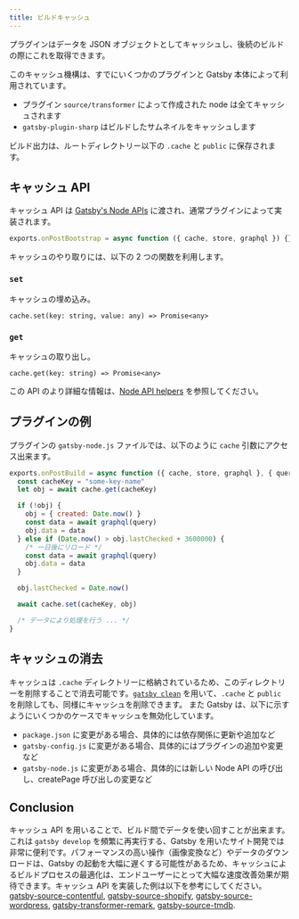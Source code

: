```yaml
---
title: ビルドキャッシュ
---
```


プラグインはデータを JSON オブジェクトとしてキャッシュし、後続のビルドの際にこれを取得できます。

このキャッシュ機構は、すでにいくつかのプラグインと Gatsby 本体によって利用されています。

- プラグイン `source/transformer` によって作成された node は全てキャッシュされます
- `gatsby-plugin-sharp` はビルドしたサムネイルをキャッシュします

ビルド出力は、ルートディレクトリー以下の `.cache` と `public` に保存されます。

## キャッシュ API

キャッシュ API は [Gatsby's Node APIs](/docs/node-apis/) に渡され、通常プラグインによって実装されます。

```js
exports.onPostBootstrap = async function ({ cache, store, graphql }) {}
```

キャッシュのやり取りには、以下の 2 つの関数を利用します。

### `set`

キャッシュの埋め込み。

`cache.set(key: string, value: any) => Promise<any>`

### `get`

キャッシュの取り出し。

`cache.get(key: string) => Promise<any>`

この API のより詳細な情報は、[Node API helpers](/docs/node-api-helpers/#cache) を参照してください。

## プラグインの例

プラグインの `gatsby-node.js` ファイルでは、以下のように `cache` 引数にアクセス出来ます。

```js:title=gatsby-node.js
exports.onPostBuild = async function ({ cache, store, graphql }, { query }) {
  const cacheKey = "some-key-name"
  let obj = await cache.get(cacheKey)

  if (!obj) {
    obj = { created: Date.now() }
    const data = await graphql(query)
    obj.data = data
  } else if (Date.now() > obj.lastChecked + 3600000) {
    /* 一日後にリロード */
    const data = await graphql(query)
    obj.data = data
  }

  obj.lastChecked = Date.now()

  await cache.set(cacheKey, obj)

  /* データにより処理を行う ... */
}
```

## キャッシュの消去

キャッシュは `.cache` ディレクトリーに格納されているため、このディレクトリーを削除することで消去可能です。[`gatsby clean`](/docs/gatsby-cli/#clean) を用いて、`.cache` と `public` を削除しても、同様にキャッシュを削除できます。
また Gatsby は、以下に示すようにいくつかのケースでキャッシュを無効化しています。

- `package.json` に変更がある場合、具体的には依存関係に更新や追加など
- `gatsby-config.js` に変更がある場合、具体的にはプラグインの追加や変更など
- `gatsby-node.js` に変更がある場合、具体的には新しい Node API の呼び出し、createPage 呼び出しの変更など

## Conclusion

キャッシュ API を用いることで、ビルド間でデータを使い回すことが出来ます。これは `gatsby develop` を頻繁に再実行する、Gatsby を用いたサイト開発では非常に便利です。パフォーマンスの高い操作（画像変換など）やデータのダウンロードは、Gatsby の起動を大幅に遅くする可能性があるため、キャッシュによるビルドプロセスの最適化は、エンドユーザーにとって大幅な速度改善効果が期待できます。キャッシュ API を実装した例は以下を参考にしてください。[gatsby-source-contentful](https://github.com/gatsbyjs/gatsby/blob/7f5b262d7b5323f1a387b8b7278d9a81ee227258/packages/gatsby-source-contentful/src/download-contentful-assets.js), [gatsby-source-shopify](https://github.com/gatsbyjs/gatsby/blob/7f5b262d7b5323f1a387b8b7278d9a81ee227258/packages/gatsby-source-shopify/src/nodes.js#L23-L54), [gatsby-source-wordpress](https://github.com/gatsbyjs/gatsby/blob/7f5b262d7b5323f1a387b8b7278d9a81ee227258/packages/gatsby-source-wordpress/src/normalize.js#L471-L537), [gatsby-transformer-remark](https://github.com/gatsbyjs/gatsby/blob/7f5b262d7b5323f1a387b8b7278d9a81ee227258/packages/gatsby-transformer-remark/src/extend-node-type.js), [gatsby-source-tmdb](https://github.com/LekoArts/gatsby-source-tmdb/blob/e12c19af5e7053bfb7737e072db9e24acfa77f49/src/add-local-image.js).
